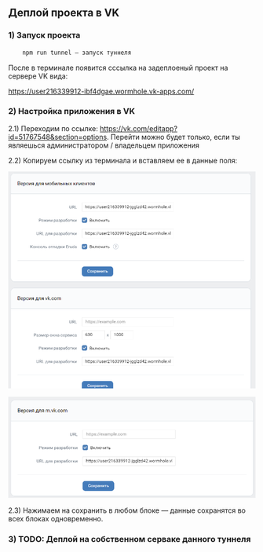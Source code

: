 
## Деплой проекта в VK

### 1) Запуск проекта

```bash
    npm run tunnel — запуск туннеля
```

После в терминале появится сссылка на задеплоеный проект на сервере VK вида:

https://user216339912-ibf4dgae.wormhole.vk-apps.com/

### 2) Настройка приложения в VK

2.1) Переходим по ссылке: https://vk.com/editapp?id=51767548&section=options.
Перейти можно будет только, если ты являешься администратором / владельцем приложения

2.2) Копируем ссылку из терминала и вставляем ее в данные поля:

![img.png](img.png)

![img_1.png](img_1.png)

2.3) Нажимаем на сохранить в любом блоке — данные сохранятся во всех блоках одновременно.

### 3) TODO: Деплой на собственном серваке данного туннеля